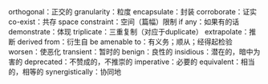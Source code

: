 orthogonal：正交的
granularity：粒度
encapsulate：封装
corroborate：证实
co-exist：共存
space constraint：空间（篇幅）限制
if any：如果有的话
demonstrate：体现
triplicate：三重复制（对应于duplicate）
extrapolate：推断
derived from：衍生自
be amenable to：有义务；顺从；经得起检验
worsen：使恶化
transient：暂时的
benign：良性的
insidious：潜在的，暗中为害的
deprecated：不赞成的，不推崇的
imperative：必要的
equivalent：相当的，相等的
synergistically：协同地